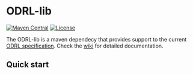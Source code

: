 # ODRL-lib

[![Maven Central](https://img.shields.io/badge/Maven%20Central-v1.0.0-green)](https://central.sonatype.com/artifact/es.upm.fi.oeg/odrl-lib/) [![License](https://img.shields.io/badge/License-Apache%202.0-blue.svg)](https://opensource.org/licenses/Apache-2.0) 

The ODRL-lib is a maven dependecy that provides support to the current [ODRL specification](https://www.w3.org/TR/odrl-model/). Check the [wiki](https://github.com/oeg-upm/odrl-lib/wiki) for detailed documentation.

## Quick start 


